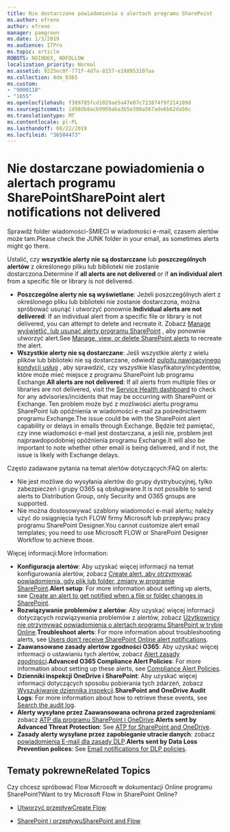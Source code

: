```yaml
---
title: Nie dostarczane powiadomienia o alertach programu SharePoint
ms.author: efrene
author: efrene
manager: pamgreen
ms.date: 1/3/2019
ms.audience: ITPro
ms.topic: article
ROBOTS: NOINDEX, NOFOLLOW
localization_priority: Normal
ms.assetid: 9225ec0f-771f-4d7a-8157-e188953107aa
ms.collection: Adm_O365
ms.custom:
- "9000118"
- "1655"
ms.openlocfilehash: f389785fcd1029ae5a47e07c723874f9f214109d
ms.sourcegitcommit: 1d98db8acb9959aba3b5e308a567ade6b62da56c
ms.translationtype: MT
ms.contentlocale: pl-PL
ms.lasthandoff: 08/22/2019
ms.locfileid: "36504473"
---
```

# <a name="sharepoint-alert-notifications-not-delivered"></a><span data-ttu-id="364e8-102">Nie dostarczane powiadomienia o alertach programu SharePoint</span><span class="sxs-lookup"><span data-stu-id="364e8-102">SharePoint alert notifications not delivered</span></span>

<span data-ttu-id="364e8-103">Sprawdź folder wiadomości-ŚMIECI w wiadomości e-mail, czasem alertów może tam.</span><span class="sxs-lookup"><span data-stu-id="364e8-103">Please check the JUNK folder in your email, as sometimes alerts might go there.</span></span>

<span data-ttu-id="364e8-104">Ustalić, czy **wszystkie alerty nie są dostarczane** lub **poszczególnych alertów** z określonego pliku lub biblioteki nie zostanie dostarczona.</span><span class="sxs-lookup"><span data-stu-id="364e8-104">Determine if **all alerts are not delivered** or if **an individual alert** from a specific file or library is not delivered.</span></span>

- <span data-ttu-id="364e8-105">**Poszczególne alerty nie są wyświetlane**: Jeżeli poszczególnych alert z określonego pliku lub biblioteki nie zostanie dostarczona, można spróbować usunąć i utworzyć ponownie.</span><span class="sxs-lookup"><span data-stu-id="364e8-105">**Individual alerts are not delivered**: If an individual alert from a specific file or library is not delivered, you can attempt to delete and recreate it.</span></span> <span data-ttu-id="364e8-106">Zobacz [Manage wyświetlić, lub usunąć alerty programu SharePoint](https://support.office.com/article/manage-view-or-delete-sharepoint-alerts-99dfb19c-9a90-4a8c-aba1-aa8c8afb0de2?ui=en-US&rs=en-US&ad=US#ID0EAADAAA=Online) , aby ponownie utworzyć alert.</span><span class="sxs-lookup"><span data-stu-id="364e8-106">See [Manage, view, or delete SharePoint alerts](https://support.office.com/article/manage-view-or-delete-sharepoint-alerts-99dfb19c-9a90-4a8c-aba1-aa8c8afb0de2?ui=en-US&rs=en-US&ad=US#ID0EAADAAA=Online) to recreate the alert.</span></span>
- <span data-ttu-id="364e8-107">**Wszystkie alerty nie są dostarczane**: Jeśli wszystkie alerty z wielu plików lub biblioteki nie są dostarczane, odwiedź [pulpitu nawigacyjnego kondycji usług](https://admin.microsoft.com/AdminPortal/Home#/servicehealth) , aby sprawdzić, czy wszystkie klasyfikatory/incydentów, które może mieć miejsce z programu SharePoint lub programu Exchange.</span><span class="sxs-lookup"><span data-stu-id="364e8-107">**All alerts are not delivered**: If all alerts from multiple files or libraries are not delivered, visit the [Service Health dashboard](https://admin.microsoft.com/AdminPortal/Home#/servicehealth) to check for any advisories/incidents that may be occurring with SharePoint or Exchange.</span></span> <span data-ttu-id="364e8-108">Ten problem może być z możliwości alertu programu SharePoint lub opóźnienia w wiadomości e-mail za pośrednictwem programu Exchange.</span><span class="sxs-lookup"><span data-stu-id="364e8-108">The issue could be with the SharePoint alert capability or delays in emails through Exchange.</span></span> <span data-ttu-id="364e8-109">Będzie też pamiętać, czy inne wiadomości e-mail jest dostarczana, a jeśli nie, problem jest najprawdopodobniej opóźnienia programu Exchange.</span><span class="sxs-lookup"><span data-stu-id="364e8-109">It will also be important to note whether other email is being delivered, and if not, the issue is likely with Exchange delays.</span></span>

<span data-ttu-id="364e8-110">Często zadawane pytania na temat alertów dotyczących:</span><span class="sxs-lookup"><span data-stu-id="364e8-110">FAQ on alerts:</span></span>

- <span data-ttu-id="364e8-111">Nie jest możliwe do wysyłania alertów do grupy dystrybucyjnej, tylko zabezpieczeń i grupy O365 są obsługiwane.</span><span class="sxs-lookup"><span data-stu-id="364e8-111">It is not possible to send alerts to Distribution Group, only Security and O365 groups are supported.</span></span>
- <span data-ttu-id="364e8-112">Nie można dostosowywać szablony wiadomości e-mail alertu; należy użyć do osiągnięcia tych FLOW firmy Microsoft lub przepływu pracy programu SharePoint Designer.</span><span class="sxs-lookup"><span data-stu-id="364e8-112">You cannot customize alert email templates; you need to use Microsoft FLOW or SharePoint Designer Workflow to achieve those.</span></span>

<span data-ttu-id="364e8-113">Więcej informacji:</span><span class="sxs-lookup"><span data-stu-id="364e8-113">More Information:</span></span>

- <span data-ttu-id="364e8-114">**Konfiguracja alertów**: Aby uzyskać więcej informacji na temat konfigurowania alertów, zobacz [Create alert, aby otrzymywać powiadomienia, gdy plik lub folder, zmiany w programie SharePoint](https://support.office.com/article/create-an-alert-to-get-notified-when-a-file-or-folder-changes-in-sharepoint-e5a79e7b-a146-46da-a9ef-d65409ba8918).</span><span class="sxs-lookup"><span data-stu-id="364e8-114">**Alert setup**: For more information about setting up alerts, see [Create an alert to get notified when a file or folder changes in SharePoint](https://support.office.com/article/create-an-alert-to-get-notified-when-a-file-or-folder-changes-in-sharepoint-e5a79e7b-a146-46da-a9ef-d65409ba8918).</span></span>
- <span data-ttu-id="364e8-115">**Rozwiązywanie problemów z alertów**: Aby uzyskać więcej informacji dotyczących rozwiązywania problemów z alertów, zobacz [Użytkownicy nie otrzymywać powiadomienia o alertach programu SharePoint w trybie Online](https://docs.microsoft.com/sharepoint/support/sites/no-alert-notifications).</span><span class="sxs-lookup"><span data-stu-id="364e8-115">**Troubleshoot alerts**: For more information about troubleshooting alerts, see [Users don't receive SharePoint Online alert notifications](https://docs.microsoft.com/sharepoint/support/sites/no-alert-notifications).</span></span>
- <span data-ttu-id="364e8-116">**Zaawansowane zasady alertów zgodności O365**: Aby uzyskać więcej informacji o ustawianiu tych alertów, zobacz [Alert zasady zgodności](https://docs.microsoft.com/office365/securitycompliance/alert-policies).</span><span class="sxs-lookup"><span data-stu-id="364e8-116">**Advanced O365 Compliance Alert Policies**: For more information about setting up these alerts, see [Compliance Alert Policies](https://docs.microsoft.com/office365/securitycompliance/alert-policies).</span></span>
- <span data-ttu-id="364e8-117">**Dzienniki inspekcji OneDrive i SharePoint**: Aby uzyskać więcej informacji dotyczących sposobu pobierania tych zdarzeń, zobacz [Wyszukiwanie dziennika inspekcji](https://docs.microsoft.com/office365/securitycompliance/search-the-audit-log-in-security-and-compliance#search-the-audit-log).</span><span class="sxs-lookup"><span data-stu-id="364e8-117">**SharePoint and OneDrive Audit Logs**: For more information about how to retrieve these events, see [Search the audit log](https://docs.microsoft.com/office365/securitycompliance/search-the-audit-log-in-security-and-compliance#search-the-audit-log).</span></span>
- <span data-ttu-id="364e8-118">**Alerty wysyłane przez Zaawansowana ochrona przed zagrożeniami**: zobacz [ATP dla programu SharePoint i OneDrive](https://docs.microsoft.com/office365/securitycompliance/atp-for-spo-odb-and-teams).</span><span class="sxs-lookup"><span data-stu-id="364e8-118">**Alerts sent by Advanced Threat Protection**: See [ATP for SharePoint and OneDrive](https://docs.microsoft.com/office365/securitycompliance/atp-for-spo-odb-and-teams).</span></span>
- <span data-ttu-id="364e8-119">**Zasady alerty wysyłane przez zapobieganie utracie danych**: zobacz [powiadomienia E-mail dla zasady DLP](https://docs.microsoft.com/office365/securitycompliance/use-notifications-and-policy-tips).</span><span class="sxs-lookup"><span data-stu-id="364e8-119">**Alerts sent by Data Loss Prevention polices**: See [Email notifications for DLP policies](https://docs.microsoft.com/office365/securitycompliance/use-notifications-and-policy-tips).</span></span>

## <a name="related-topics"></a><span data-ttu-id="364e8-120">Tematy pokrewne</span><span class="sxs-lookup"><span data-stu-id="364e8-120">Related Topics</span></span>

<span data-ttu-id="364e8-121">Czy chcesz spróbować Flow Microsoft w dokumentacji Online programu SharePoint?</span><span class="sxs-lookup"><span data-stu-id="364e8-121">Want to try Microsoft Flow in SharePoint Online?</span></span>

- [<span data-ttu-id="364e8-122">Utworzyć przepływ</span><span class="sxs-lookup"><span data-stu-id="364e8-122">Create Flow</span></span>](https://support.office.com/article/create-a-flow-for-a-list-or-library-in-sharepoint-online-or-onedrive-for-business-a9c3e03b-0654-46af-a254-20252e580d01)

- [<span data-ttu-id="364e8-123">SharePoint i przepływu</span><span class="sxs-lookup"><span data-stu-id="364e8-123">SharePoint and Flow</span></span>](https://flow.microsoft.com/en-us/blog/sharepoint-and-flow/)
